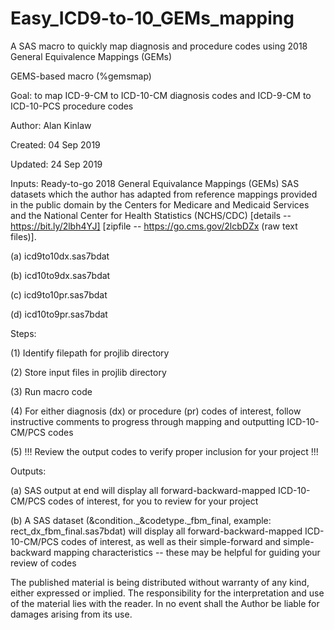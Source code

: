 # Easy_ICD9-to-10_GEMs_mapping

A SAS macro to quickly map diagnosis and procedure codes using 2018 General Equivalence Mappings (GEMs)

GEMS-based macro (%gemsmap) 



Goal: to map ICD-9-CM to ICD-10-CM diagnosis codes and ICD-9-CM to ICD-10-PCS procedure codes 

Author: Alan Kinlaw

Created: 04 Sep 2019

Updated: 24 Sep 2019

Inputs: Ready-to-go 2018 General Equivalance Mappings (GEMs) SAS datasets which the author has adapted from reference mappings provided in the public domain by the Centers for Medicare and Medicaid Services and the National Center for Health Statistics (NCHS/CDC) [details -- https://bit.ly/2lbh4YJ] [zipfile -- https://go.cms.gov/2lcbDZx (raw text files)].

(a) icd9to10dx.sas7bdat

(b) icd10to9dx.sas7bdat

(c) icd9to10pr.sas7bdat

(d) icd10to9pr.sas7bdat



Steps: 

(1) Identify filepath for projlib directory 
     
(2) Store input files in projlib directory

(3) Run macro code 

(4) For either diagnosis (dx) or procedure (pr) codes of interest, follow instructive comments to progress through mapping and outputting ICD-10-CM/PCS codes

(5) !!! Review the output codes to verify proper inclusion for your project !!! 


Outputs: 

(a) SAS output at end will display all forward-backward-mapped ICD-10-CM/PCS codes of interest, for you to review for your project

(b) A SAS dataset (&condition._&codetype._fbm_final, example: rect_dx_fbm_final.sas7bdat) will display all forward-backward-mapped ICD-10-CM/PCS codes of interest, as well as their simple-forward and simple-backward mapping characteristics -- these may be helpful for guiding your review of codes 

The published material is being distributed without warranty of any kind, either expressed or implied. 
The responsibility for the interpretation and use of the material lies with the reader. 
In no event shall the Author be liable for damages arising from its use.

